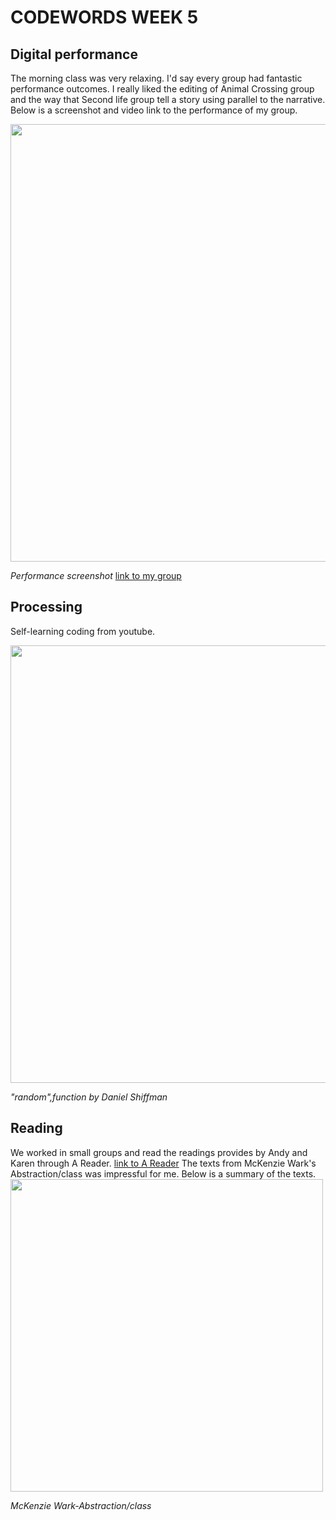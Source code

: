 # CODEWORDS WEEK 5

## Digital performance
The morning class was very relaxing. I'd say every group had fantastic performance outcomes. I really liked the editing of Animal Crossing group and the way that Second life group tell a story using parallel to the narrative. Below is a screenshot and video link to the performance of my group.

<img width="700" src="https://user-images.githubusercontent.com/68975607/91941904-986f5b00-ed2c-11ea-837d-a90d34a88740.jpg">

*Performance screenshot* [link to my group](https://www.youtube.com/watch?v=I3YU3DuZJIg&t=2s)

## Processing 
Self-learning coding from youtube. 

<img width="700" src="https://user-images.githubusercontent.com/68975607/91940960-f307b780-ed2a-11ea-8f51-7e122526bc37.jpg">

*"random",function by Daniel Shiffman*

## Reading
We worked in small groups and read the readings provides by Andy and Karen through A Reader. [link to A Reader](http://digbeyond.com/readme/phplist.php?course=Code-Words) The texts from McKenzie Wark's Abstraction/class was impressful for me. Below is a summary of the texts.
<img width="500" src="https://user-images.githubusercontent.com/68975607/92667777-7171e400-f33f-11ea-8ce5-879d23079ae1.jpg">

*McKenzie Wark-Abstraction/class*
